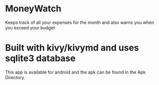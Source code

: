 # MoneyWatch
Keeps track of all your expenses for the month and also warns you when you exceed your budget

# Built with kivy/kivymd and uses sqlite3 database
This app is available for android and the apk can be found in the Apk Directory.
